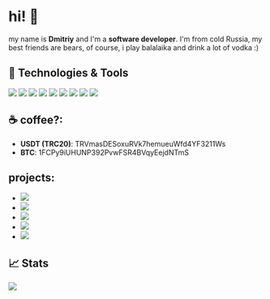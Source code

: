 # hi! 👋
my name is **Dmitriy** and I'm a **software developer**. I'm from cold Russia, my best friends are bears, of course, i play balalaika and drink a lot of vodka :)

## 🔧 Technologies & Tools
![](https://img.shields.io/badge/OS-Linux-informational?style=flat-square&logo=archlinux&logoColor=white&color=cc000b)
![](https://img.shields.io/badge/Editor-VSCode-informational?style=flat-square&logo=visual-studio-code&logoColor=white&color=cc000b)
![](https://img.shields.io/badge/Code-Python-informational?style=flat-square&logo=python&logoColor=white&color=cc000b)
![](https://img.shields.io/badge/Code-Dart-informational?style=flat-square&logo=dart&logoColor=white&color=cc000b)
![](https://img.shields.io/badge/Framework-Flutter-informational?style=flat-square&logo=flutter&logoColor=white&color=cc000b)
![](https://img.shields.io/badge/Code-Swift-informational?style=flat-square&logo=swift&logoColor=white&color=cc000b)
![](https://img.shields.io/badge/Code-JavaScript-informational?style=flat-square&logo=javascript&logoColor=white&color=cc000b)
![](https://img.shields.io/badge/Shell-Bash-informational?style=flat-square&logo=gnu-bash&logoColor=white&color=cc000b)
![](https://img.shields.io/badge/Cloud-Digital_Ocean-informational?style=flat-square&logo=digitalocean&logoColor=white&color=cc000b) 

## ☕ coffee?: 
 - **USDT (TRC20)**: TRVmasDESoxuRVk7hemueuWfd4YF3211Ws
 - **BTC**: 1FCPy9iUHUNP392PvwFSR4BVqyEejdNTmS


## projects:
  - [![](https://img.shields.io/badge/МЭШ-informational?style=flat-square&logo=bookstack&logoColor=white&color=cc000b)](https://github.com/superdima05/mesh)
  - [![](https://img.shields.io/badge/openSchool-informational?style=flat-square&logo=&logoColor=white&color=cc000b)](https://github.com/opensch)
  - [![](https://img.shields.io/badge/shareWatch-informational?style=flat-square&logo=youtube&logoColor=white&color=cc000b)](https://github.com/superdima05/shareWatch)
  - [![](https://img.shields.io/badge/Learn_English-informational?style=flat-square&logo=appstore&logoColor=white&color=cc000b)](https://apps.apple.com/us/app/%D0%B0%D0%BD%D0%B3%D0%BB%D0%B8%D0%B9%D1%81%D0%BA%D0%B8%D0%B9-%D1%8F%D0%B7%D1%8B%D0%BA-%D1%83%D1%87%D0%B8%D0%BC-c-%D0%BD%D1%83%D0%BB%D1%8F/id1479425872)
  - [![](https://img.shields.io/badge/Deezer_downloader_%28DMCA%29-informational?style=flat-square&logo=deezer&logoColor=white&color=cc000b)](https://github.com/superdima05/deezer-grabber-server)

## 📈 Stats
![](https://komarev.com/ghpvc/?username=superdima05&style=flat-square&color=cc000b)
